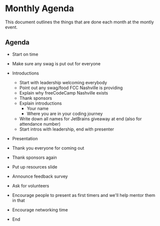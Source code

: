 # Monthly Agenda

This document outlines the things that are done each month at the montly event.

## Agenda

- Start on time
- Make sure any swag is put out for everyone

- Introductions
  - Start with leadership welcoming everybody
  - Point out any swag/food FCC Nashville is providing
  - Explain why freeCodeCamp Nashville exists
  - Thank sponsors
  - Explain introductions
    - Your name
    - Where you are in your coding journey
  - Write down all names for JetBrains giveaway at end (also for attendance number)
  - Start intros with leadership, end with presenter
- Presentation
- Thank you everyone for coming out
- Thank sponsors again
- Put up resources slide
- Announce feedback survey
- Ask for volunteers
- Encourage people to present as first timers and we'll help mentor them in that
- Encourage networking time
- End
